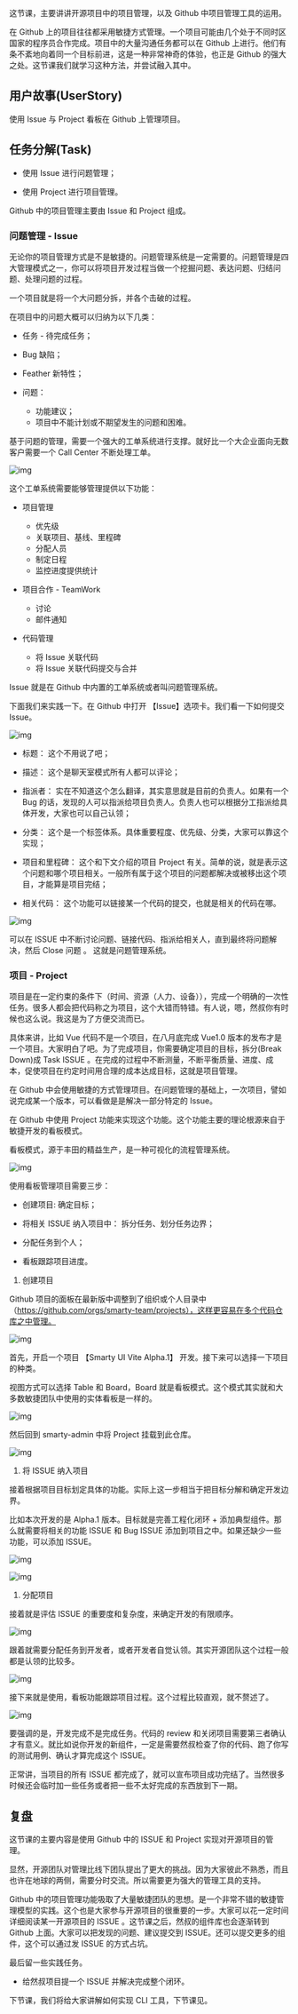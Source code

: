 这节课，主要讲讲开源项目中的项目管理，以及 Github 中项目管理工具的运用。

在 Github 上的项目往往都采用敏捷方式管理。一个项目可能由几个处于不同时区国家的程序员合作完成。项目中的大量沟通任务都可以在 Github 上进行。他们有条不紊地向着同一个目标前进，这是一种非常神奇的体验，也正是 Github 的强大之处。这节课我们就学习这种方法，并尝试融入其中。

## 用户故事(UserStory)

使用 Issue 与 Project 看板在 Github 上管理项目。

## 任务分解(Task)

- 使用 Issue 进行问题管理；

- 使用 Project 进行项目管理。

Github 中的项目管理主要由 Issue 和 Project 组成。

### 问题管理 - Issue

无论你的项目管理方式是不是敏捷的。问题管理系统是一定需要的。问题管理是四大管理模式之一，你可以将项目开发过程当做一个挖掘问题、表达问题、归结问题、处理问题的过程。

一个项目就是将一个大问题分拆，并各个击破的过程。

在项目中的问题大概可以归纳为以下几类：

- 任务  - 待完成任务；

- Bug 缺陷；

- Feather 新特性；

- 问题：
  - 功能建议；
  - 项目中不能计划或不期望发生的问题和困难。

基于问题的管理，需要一个强大的工单系统进行支撑。就好比一个大企业面向无数客户需要一个 Call Center 不断处理工单。

![img](./assets/c9838825c5794219a9e9fb084fa9302e~tplv-k3u1fbpfcp-zoom-1.png)

这个工单系统需要能够管理提供以下功能：

- 项目管理
  - 优先级
  - 关联项目、基线、里程碑
  - 分配人员
  - 制定日程
  - 监控进度提供统计

- 项目合作 - TeamWork
  - 讨论
  - 邮件通知

- 代码管理
  - 将 Issue 关联代码
  - 将 Issue 关联代码提交与合并

Issue 就是在 Github 中内置的工单系统或者叫问题管理系统。

下面我们来实践一下。在 Github 中打开 【Issue】选项卡。我们看一下如何提交 Issue。

![img](./assets/5a681b121342490c842d7db4195d85f6~tplv-k3u1fbpfcp-zoom-1.png)

- 标题： 这个不用说了吧；

- 描述： 这个是聊天室模式所有人都可以评论；

- 指派者： 实在不知道这个怎么翻译，其实意思就是目前的负责人。如果有一个 Bug 的话，发现的人可以指派给项目负责人。负责人也可以根据分工指派给具体开发，大家也可以自己认领；

- 分类： 这个是一个标签体系。具体重要程度、优先级、分类，大家可以靠这个实现；

- 项目和里程碑： 这个和下文介绍的项目 Project 有关。简单的说，就是表示这个问题和哪个项目相关。一般所有属于这个项目的问题都解决或被移出这个项目，才能算是项目完结；

- 相关代码： 这个功能可以链接某一个代码的提交，也就是相关的代码在哪。

![img](./assets/648a84e2f92a435e8b39251bc0b7e687~tplv-k3u1fbpfcp-zoom-1.png)

可以在 ISSUE 中不断讨论问题、链接代码、指派给相关人，直到最终将问题解决，然后 Close 问题 。 这就是问题管理系统。

### 项目 - Project

项目是在一定约束的条件下（时间、资源（人力、设备）），完成一个明确的一次性任务。很多人都会把代码称之为项目，这个大错而特错。有人说，嗯，然叔你有时候也这么说。我这是为了方便交流而已。

具体来讲，比如 Vue 代码不是一个项目，在八月底完成 Vue1.0 版本的发布才是一个项目。大家明白了吧。为了完成项目，你需要确定项目的目标，拆分(Break Down)成 Task ISSUE 。在完成的过程中不断测量，不断平衡质量、进度、成本，促使项目在约定时间用合理的成本达成目标，这就是项目管理。

在 Github 中会使用敏捷的方式管理项目。在问题管理的基础上，一次项目，譬如说完成某一个版本，可以看做是是解决一部分特定的 Issue。

在 Github 中使用 Project 功能来实现这个功能。这个功能主要的理论根源来自于敏捷开发的看板模式。

看板模式，源于丰田的精益生产，是一种可视化的流程管理系统。

![img](./assets/3e03b0a8dc7e4b3cac4be78537ab32a4~tplv-k3u1fbpfcp-zoom-1.png)

使用看板管理项目需要三步：

- 创建项目:  确定目标；

- 将相关 ISSUE 纳入项目中： 拆分任务、划分任务边界；

- 分配任务到个人；

- 看板跟踪项目进度。

1. 创建项目

Github 项目的面板在最新版中调整到了组织或个人目录中（https://github.com/orgs/smarty-team/projects），这样更容易在多个代码仓库之中管理。

![img](./assets/6986aaa5350044d98e7d6788c4cabff8~tplv-k3u1fbpfcp-zoom-1.png)

首先，开启一个项目 【Smarty UI Vite Alpha.1】 开发。接下来可以选择一下项目的种类。

视图方式可以选择 Table 和 Board，Board 就是看板模式。这个模式其实就和大多数敏捷团队中使用的实体看板是一样的。

![img](./assets/c23b7c6faa85472486c81f2612597173~tplv-k3u1fbpfcp-zoom-1.png)

然后回到 smarty-admin 中将 Project 挂载到此仓库。

![img](./assets/ec8281f90758411a8c312fcc439a8a47~tplv-k3u1fbpfcp-zoom-1.png)

1. 将 ISSUE 纳入项目

接着根据项目目标划定具体的功能。实际上这一步相当于把目标分解和确定开发边界。

比如本次开发的是 Alpha.1 版本。目标就是完善工程化闭环 + 添加典型组件。那么就需要将相关的功能 ISSUE 和 Bug ISSUE 添加到项目之中。如果还缺少一些功能，可以添加 ISSUE。

![img](./assets/98ab94d8416d48eca4e6974aa051de69~tplv-k3u1fbpfcp-zoom-1.png)

![img](./assets/3e231de99f5141cb9a99fbb5426ba76f~tplv-k3u1fbpfcp-zoom-1.png)

1. 分配项目

接着就是评估 ISSUE 的重要度和复杂度，来确定开发的有限顺序。

![img](./assets/bade5701b141457aac1d2357d978f9ba~tplv-k3u1fbpfcp-zoom-1.png)

跟着就需要分配任务到开发者，或者开发者自觉认领。其实开源团队这个过程一般都是认领的比较多。

![img](./assets/bf153fba4d1f4ab69c7163f6d6f1b09c~tplv-k3u1fbpfcp-zoom-1.png)

接下来就是使用，看板功能跟踪项目过程。这个过程比较直观，就不赘述了。 

![img](./assets/183b0bf5bf9f44779e3a5f536f8c941f~tplv-k3u1fbpfcp-zoom-1.png)

要强调的是，开发完成不是完成任务。代码的 review 和关闭项目需要第三者确认才有意义。就比如说你开发的新组件，一定是需要然叔检查了你的代码、跑了你写的测试用例、确认才算完成这个 ISSUE。

正常讲，当项目的所有 ISSUE 都完成了，就可以宣布项目成功完结了。当然很多时候还会临时加一些任务或者把一些不太好完成的东西放到下一期。

## 复盘

这节课的主要内容是使用 Github 中的 ISSUE 和 Project 实现对开源项目的管理。

显然，开源团队对管理比线下团队提出了更大的挑战。因为大家彼此不熟悉，而且也许在地球的两侧，需要分时交流。所以需要更为强大的管理工具的支持。

Github 中的项目管理功能吸取了大量敏捷团队的思想。是一个非常不错的敏捷管理模型的实践。这个也是大家参与开源项目的很重要的一步。大家可以花一定时间详细阅读某一开源项目的 ISSUE 。这节课之后，然叔的组件库也会逐渐转到 Github 上面。大家可以把发现的问题、建议提交到 ISSUE。还可以提交更多的组件，这个可以通过发 ISSUE 的方式占坑。

最后留一些实践任务。

- 给然叔项目提一个 ISSUE 并解决完成整个闭环。

下节课，我们将给大家讲解如何实现 CLI 工具，下节课见。 

